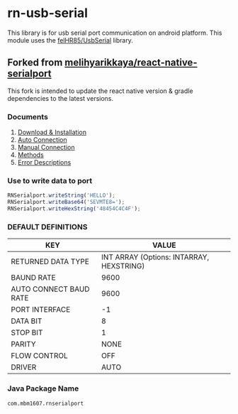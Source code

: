 # rn-usb-serial

This library is for usb serial port communication on android platform.
This module uses the [felHR85/UsbSerial](https://github.com/felHR85/UsbSerial) library.

## Forked from [melihyarikkaya/react-native-serialport](https://github.com/melihyarikkaya/react-native-serialport)

This fork is intended to update the react native version & gradle dependencies to the latest versions.

### Documents

1. [Download & Installation](https://github.com/mbm1607/rn-usb-serial/wiki/Download-&-Installation)
2. [Auto Connection](https://github.com/mbm1607/rn-usb-serial/wiki/Auto-Connection)
3. [Manual Connection](https://github.com/mbm1607/rn-usb-serial/wiki/Manual-Connection)
4. [Methods](https://github.com/mbm1607/rn-usb-serial/wiki/Methods)
5. [Error Descriptions](https://github.com/mbm1607/rn-usb-serial/wiki/Error-Descriptions)

### Use to write data to port

```javascript
RNSerialport.writeString('HELLO');
RNSerialport.writeBase64('SEVMTE8=');
RNSerialport.writeHexString('48454C4C4F');
```

### DEFAULT DEFINITIONS

| KEY                    | VALUE                                    |
| ---------------------- | ---------------------------------------- |
| RETURNED DATA TYPE     | INT ARRAY (Options: INTARRAY, HEXSTRING) |
| BAUND RATE             | 9600                                     |
| AUTO CONNECT BAUD RATE | 9600                                     |
| PORT INTERFACE         | -1                                       |
| DATA BIT               | 8                                        |
| STOP BIT               | 1                                        |
| PARITY                 | NONE                                     |
| FLOW CONTROL           | OFF                                      |
| DRIVER                 | AUTO                                     |

### Java Package Name

`com.mbm1607.rnserialport`
